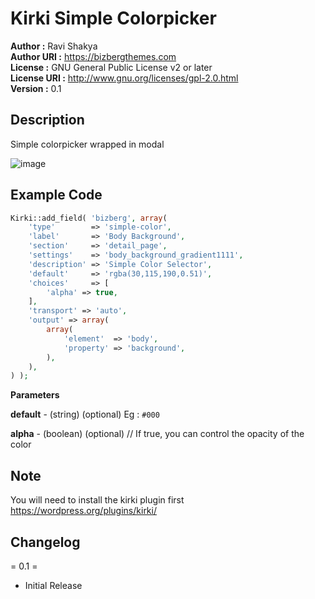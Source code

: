 # Kirki Simple Colorpicker

**Author      :** Ravi Shakya  
**Author URI  :** https://bizbergthemes.com  
**License     :** GNU General Public License v2 or later  
**License URI :** http://www.gnu.org/licenses/gpl-2.0.html  
**Version     :** 0.1

## Description ##

Simple colorpicker wrapped in modal

![image](https://user-images.githubusercontent.com/11089018/139245474-7ecf0208-7a20-46e9-a97e-81aff81c9149.png)

## Example Code ##

````php
Kirki::add_field( 'bizberg', array(
    'type'        => 'simple-color',
    'label'       => 'Body Background',
    'section'     => 'detail_page',
    'settings'    => 'body_background_gradient1111',
    'description' => 'Simple Color Selector',
    'default'     => 'rgba(30,115,190,0.51)',
    'choices'     => [
        'alpha' => true,
    ],
    'transport' => 'auto',
    'output' => array(
        array(
            'element'  => 'body',
            'property' => 'background',
        ),
    ),
) );
````
**Parameters**

**default** - (string) (optional) Eg : `#000`

**alpha** - (boolean) (optional) // If true, you can control the opacity of the color

## Note ##
You will need to install the kirki plugin first https://wordpress.org/plugins/kirki/

## Changelog ##

= 0.1 =
- Initial Release
